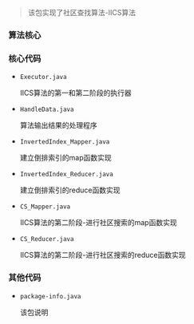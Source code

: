 > 该包实现了社区查找算法-IICS算法

### 算法核心



### 核心代码

- `Executor.java`

  IICS算法的第一和第二阶段的执行器

- `HandleData.java`

  算法输出结果的处理程序

- `InvertedIndex_Mapper.java`

  建立倒排索引的map函数实现

- `InvertedIndex_Reducer.java`

  建立倒排索引的reduce函数实现

- `CS_Mapper.java`

  IICS算法的第二阶段-进行社区搜索的map函数实现

- `CS_Reducer.java`

  IICS算法的第二阶段-进行社区搜索的reduce函数实现

### 其他代码

- `package-info.java`

  该包说明

